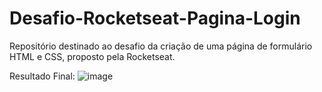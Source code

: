 # Desafio-Rocketseat-Pagina-Login
Repositório destinado ao desafio da criação de uma página de formulário HTML e CSS, proposto pela Rocketseat.

Resultado Final:
![image](https://user-images.githubusercontent.com/90939916/172886964-7d884a53-8faf-45e1-8b60-806a6710cf0a.png)
